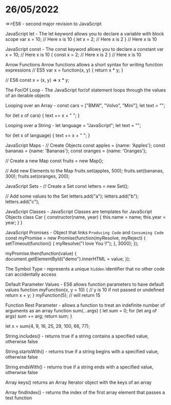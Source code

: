 # 26/05/2022
 
=>>ES6 -
second major revision to JavaScript

JavaScript let -
The let keyword allows you to declare a variable with block scope
var x = 10;
// Here x is 10
{
  let x = 2;
  // Here x is 2
}
// Here x is 10

JavaScript const -
The const keyword allows you to declare a constant
var x = 10;
// Here x is 10
{
  const x = 2;
  // Here x is 2
}
// Here x is 10

Arrow Functions
Arrow functions allows a short syntax for writing function expressions
// ES5
var x = function(x, y) {
   return x * y;
}

// ES6
const x = (x, y) => x * y;

The For/Of Loop -
The JavaScript for/of statement loops through the values of an iterable objects

Looping over an Array -
const cars = ["BMW", "Volvo", "Mini"];
let text = "";

for (let x of cars) {
  text += x + " ";
}

Looping over a String -
let language = "JavaScript";
let text = "";

for (let x of language) {
    text += x + " ";
}

JavaScript Maps -
// Create Objects
const apples = {name: 'Apples'};
const bananas = {name: 'Bananas'};
const oranges = {name: 'Oranges'};

// Create a new Map
const fruits = new Map();

// Add new Elements to the Map
fruits.set(apples, 500);
fruits.set(bananas, 300);
fruits.set(oranges, 200);

JavaScript Sets - 
// Create a Set
const letters = new Set();

// Add some values to the Set
letters.add("a");
letters.add("b");
letters.add("c");

JavaScript Classes -
JavaScript Classes are templates for JavaScript Objects
class Car {
  constructor(name, year) {
    this.name = name;
    this.year = year;
  }
}

JavaScript Promises -
Object that links `Producing Code` and `Consuming Code`
const myPromise = new Promise(function(myResolve, myReject) {
  setTimeout(function() { myResolve("I love You !!"); }, 3000);
});

myPromise.then(function(value) {
  document.getElementById("demo").innerHTML = value;
});

The Symbol Type - 
 represents a unique `hidden` identifier that no other code can accidentally access
 
Default Parameter Values -
ES6 allows function parameters to have default values
function myFunction(x, y = 10) {
  // y is 10 if not passed or undefined
  return x + y;
}
myFunction(5); // will return 15

Function Rest Parameter -
allows a function to treat an indefinite number of arguments as an array
function sum(...args) {
  let sum = 0;
  for (let arg of args) sum += arg;
  return sum;
}

let x = sum(4, 9, 16, 25, 29, 100, 66, 77);

String.includes() -
returns true if a string contains a specified value, otherwise false

String.startsWith() -
returns true if a string begins with a specified value, otherwise false

String.endsWith() -
returns true if a string ends with a specified value, otherwise false

Array keys()
returns an Array Iterator object with the keys of an array

Array findIndex() - 
returns the index of the first array element that passes a test function

